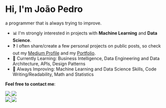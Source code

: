 # Hi, I'm João Pedro

a programmer that is always trying to improve.
 
- 📊 I'm strongly interested in projects with **Machine Learning** and **Data Science**.
- ❓ I often share/create a few personal projects on public posts, so check out my <a href="https://medium.com/@joaopedro214">Medium Profile</a> and my <a href="https://jaumpedro214.github.io/">Portfolio</a>.
- 🎯 Currently Learning: Business Intelligence, Data Engineering and Data Architecture, APIs, Design Patterns
- 💪 Always Improving:  Machine Learning and Data Science Skills, Code Writing/Readability, Math and Statistics

**Feel free to contact me**:

<a href="https://www.linkedin.com/in/jo%C3%A3o-lima214/">
  <img src="https://img.shields.io/static/v1?label=&message=LinkedIn&color=blue&style=for-the-badge&logo=LINKEDIN&logoColor=white"/>
</a>
<a href="https://github.com/jaumpedro214">
  <img src="https://img.shields.io/static/v1?label=&message=GitHub&color=black&style=for-the-badge&logo=GITHUB&logoColor=white"/>
</a>
</br>
<a href="https://medium.com/@joaopedro214">
  <img src="https://img.shields.io/static/v1?label=&message=Medium&color=black&style=for-the-badge&logo=MEDIUM&logoColor=white"/>
</a>
<a href="joaopedrodasilvalima@gmail.com">
  <img src="https://img.shields.io/badge/Gmail-D14836?style=for-the-badge&logo=gmail&logoColor=white"/>
</a>



<!---
jaumpedro214/jaumpedro214 is a ✨ special ✨ repository because its `README.md` (this file) appears on your GitHub profile.
You can click the Preview link to take a look at your changes.
--->

